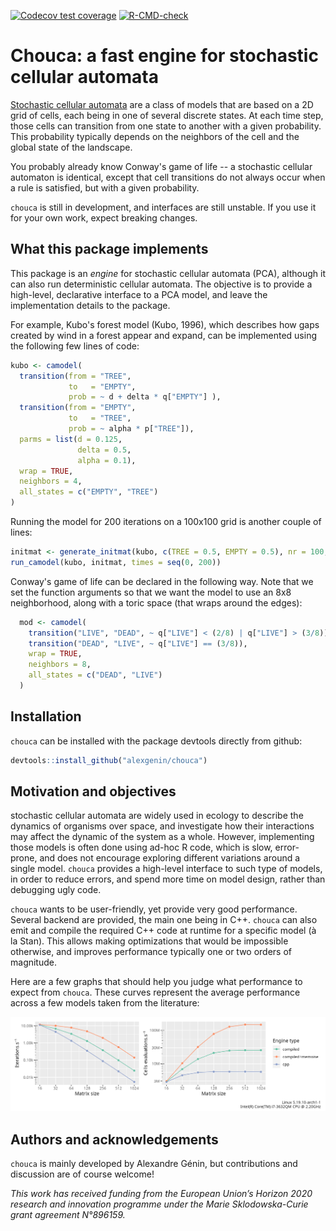 
<!-- badges: start -->
[![Codecov test coverage](https://codecov.io/gh/alexgenin/chouca/branch/master/graph/badge.svg)](https://app.codecov.io/gh/alexgenin/chouca?branch=master)
[![R-CMD-check](https://github.com/alexgenin/chouca/actions/workflows/R-CMD-check.yaml/badge.svg)](https://github.com/alexgenin/chouca/actions/workflows/R-CMD-check.yaml)
<!-- badges: end -->

# Chouca: a fast engine for stochastic cellular automata 

[Stochastic cellular automata](https://en.wikipedia.org/wiki/Stochastic_cellular_automaton) are a class of models that are based on a 2D grid of cells, each being in one of several discrete states. At each time step, those cells can 
transition from one state to another with a given probability. This probability typically
depends on the neighbors of the cell and the global state of the landscape. 

You probably already know Conway's game of life -- a stochastic cellular automaton 
is identical, except that cell transitions do not always occur when a rule is satisfied, 
but with a given probability.

`chouca` is still in development, and interfaces are still unstable. If you use it 
for your own work, expect breaking changes.

## What this package implements 

This package is an *engine* for stochastic cellular automata (PCA), although it can 
also run deterministic cellular automata. The objective is to provide a high-level, 
declarative interface to a PCA model, and leave the implementation details to the 
package. 

For example, Kubo's forest model (Kubo, 1996), which describes how gaps created by wind 
in a forest appear and expand, can be implemented using the following few lines 
of code: 

```r
kubo <- camodel( 
  transition(from = "TREE", 
             to   = "EMPTY", 
             prob = ~ d + delta * q["EMPTY"] ), 
  transition(from = "EMPTY", 
             to   = "TREE", 
             prob = ~ alpha * p["TREE"]), 
  parms = list(d = 0.125, 
               delta = 0.5, 
               alpha = 0.1), 
  wrap = TRUE, 
  neighbors = 4, 
  all_states = c("EMPTY", "TREE")
)
```

Running the model for 200 iterations on a 100x100 grid is another couple of lines: 

```r
initmat <- generate_initmat(kubo, c(TREE = 0.5, EMPTY = 0.5), nr = 100, nc = 100)
run_camodel(kubo, initmat, times = seq(0, 200))
```

Conway's game of life can be declared in the following way. Note that we set the 
function arguments so that we want the model to use an 8x8 neighborhood, along with a 
toric space (that wraps around the edges):

```r
  mod <- camodel( 
    transition("LIVE", "DEAD", ~ q["LIVE"] < (2/8) | q["LIVE"] > (3/8)), 
    transition("DEAD", "LIVE", ~ q["LIVE"] == (3/8)), 
    wrap = TRUE, 
    neighbors = 8, 
    all_states = c("DEAD", "LIVE")
  )
```

## Installation 

`chouca` can be installed with the package devtools directly from github: 

```r
devtools::install_github("alexgenin/chouca")
```

## Motivation and objectives

stochastic cellular automata are widely used in ecology to describe the dynamics of 
organisms over space, and investigate how their interactions may affect the dynamic 
of the system as a whole. However, implementing those models is often done using ad-hoc 
R code, which is slow, error-prone, and does not encourage exploring different 
variations around a single model. `chouca` provides a high-level interface to 
such type of models, in order to reduce errors, and spend more time on model design, 
rather than debugging ugly code. 

`chouca` wants to be user-friendly, yet provide very good performance. Several backend are provided, the main one being in C++. `chouca` can also emit and compile the required 
C++ code at runtime for a specific model (à la Stan). This allows making optimizations 
that would be impossible otherwise, and improves performance typically one or two 
orders of magnitude. 

Here are a few graphs that should help you judge what performance to expect from 
`chouca`. These curves represent the average performance across a few models taken from 
the literature: 

![benchmark_results](./benchmarks_last_commit.png)

## Authors and acknowledgements 

`chouca` is mainly developed by Alexandre Génin, but contributions and discussion are 
of course welcome!

*This work has received funding from the European Union’s Horizon 2020 research and innovation programme under the Marie Sklodowska-Curie grant agreement N°896159.*

